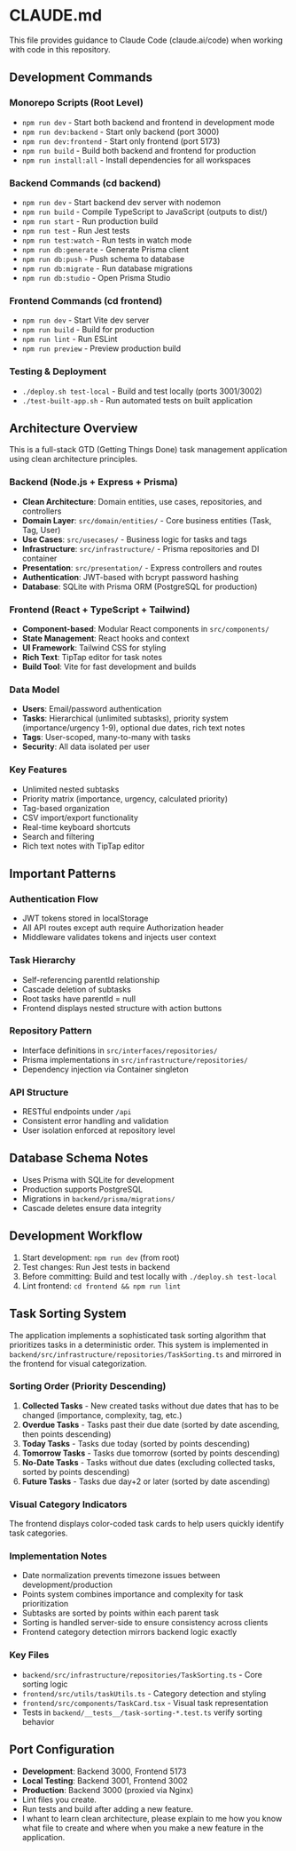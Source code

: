 # CLAUDE.md

This file provides guidance to Claude Code (claude.ai/code) when working with code in this repository.

## Development Commands

### Monorepo Scripts (Root Level)

- `npm run dev` - Start both backend and frontend in development mode
- `npm run dev:backend` - Start only backend (port 3000)
- `npm run dev:frontend` - Start only frontend (port 5173)
- `npm run build` - Build both backend and frontend for production
- `npm run install:all` - Install dependencies for all workspaces

### Backend Commands (cd backend)

- `npm run dev` - Start backend dev server with nodemon
- `npm run build` - Compile TypeScript to JavaScript (outputs to dist/)
- `npm run start` - Run production build
- `npm run test` - Run Jest tests
- `npm run test:watch` - Run tests in watch mode
- `npm run db:generate` - Generate Prisma client
- `npm run db:push` - Push schema to database
- `npm run db:migrate` - Run database migrations
- `npm run db:studio` - Open Prisma Studio

### Frontend Commands (cd frontend)

- `npm run dev` - Start Vite dev server
- `npm run build` - Build for production
- `npm run lint` - Run ESLint
- `npm run preview` - Preview production build

### Testing & Deployment

- `./deploy.sh test-local` - Build and test locally (ports 3001/3002)
- `./test-built-app.sh` - Run automated tests on built application

## Architecture Overview

This is a full-stack GTD (Getting Things Done) task management application using clean architecture principles.

### Backend (Node.js + Express + Prisma)

- **Clean Architecture**: Domain entities, use cases, repositories, and controllers
- **Domain Layer**: `src/domain/entities/` - Core business entities (Task, Tag, User)
- **Use Cases**: `src/usecases/` - Business logic for tasks and tags
- **Infrastructure**: `src/infrastructure/` - Prisma repositories and DI container
- **Presentation**: `src/presentation/` - Express controllers and routes
- **Authentication**: JWT-based with bcrypt password hashing
- **Database**: SQLite with Prisma ORM (PostgreSQL for production)

### Frontend (React + TypeScript + Tailwind)

- **Component-based**: Modular React components in `src/components/`
- **State Management**: React hooks and context
- **UI Framework**: Tailwind CSS for styling
- **Rich Text**: TipTap editor for task notes
- **Build Tool**: Vite for fast development and builds

### Data Model

- **Users**: Email/password authentication
- **Tasks**: Hierarchical (unlimited subtasks), priority system (importance/urgency 1-9), optional due dates, rich text notes
- **Tags**: User-scoped, many-to-many with tasks
- **Security**: All data isolated per user

### Key Features

- Unlimited nested subtasks
- Priority matrix (importance, urgency, calculated priority)
- Tag-based organization
- CSV import/export functionality
- Real-time keyboard shortcuts
- Search and filtering
- Rich text notes with TipTap editor

## Important Patterns

### Authentication Flow

- JWT tokens stored in localStorage
- All API routes except auth require Authorization header
- Middleware validates tokens and injects user context

### Task Hierarchy

- Self-referencing parentId relationship
- Cascade deletion of subtasks
- Root tasks have parentId = null
- Frontend displays nested structure with action buttons

### Repository Pattern

- Interface definitions in `src/interfaces/repositories/`
- Prisma implementations in `src/infrastructure/repositories/`
- Dependency injection via Container singleton

### API Structure

- RESTful endpoints under `/api`
- Consistent error handling and validation
- User isolation enforced at repository level

## Database Schema Notes

- Uses Prisma with SQLite for development
- Production supports PostgreSQL
- Migrations in `backend/prisma/migrations/`
- Cascade deletes ensure data integrity

## Development Workflow

1. Start development: `npm run dev` (from root)
2. Test changes: Run Jest tests in backend
3. Before committing: Build and test locally with `./deploy.sh test-local`
4. Lint frontend: `cd frontend && npm run lint`

## Task Sorting System

The application implements a sophisticated task sorting algorithm that prioritizes tasks in a deterministic order. This system is implemented in `backend/src/infrastructure/repositories/TaskSorting.ts` and mirrored in the frontend for visual categorization.

### Sorting Order (Priority Descending)

1. **Collected Tasks** - New created tasks without due dates that has to be changed (importance, complexity, tag, etc.)
2. **Overdue Tasks** - Tasks past their due date (sorted by date ascending, then points descending)
3. **Today Tasks** - Tasks due today (sorted by points descending)
4. **Tomorrow Tasks** - Tasks due tomorrow (sorted by points descending)
5. **No-Date Tasks** - Tasks without due dates (excluding collected tasks, sorted by points descending)
6. **Future Tasks** - Tasks due day+2 or later (sorted by date ascending)

### Visual Category Indicators

The frontend displays color-coded task cards to help users quickly identify task categories.

### Implementation Notes

- Date normalization prevents timezone issues between development/production
- Points system combines importance and complexity for task prioritization
- Subtasks are sorted by points within each parent task
- Sorting is handled server-side to ensure consistency across clients
- Frontend category detection mirrors backend logic exactly

### Key Files

- `backend/src/infrastructure/repositories/TaskSorting.ts` - Core sorting logic
- `frontend/src/utils/taskUtils.ts` - Category detection and styling
- `frontend/src/components/TaskCard.tsx` - Visual task representation
- Tests in `backend/__tests__/task-sorting-*.test.ts` verify sorting behavior

## Port Configuration

- **Development**: Backend 3000, Frontend 5173
- **Local Testing**: Backend 3001, Frontend 3002
- **Production**: Backend 3000 (proxied via Nginx)
- Lint files you create.
- Run tests and build after adding a new feature.
- I whant to learn clean architecture, please explain to me how you know what file to create and where when you make a new feature in the application.